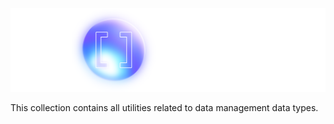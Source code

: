 <div align="center">

![Quark Types banner](./banner.png)

</div>

This collection contains all utilities related to data management data types.